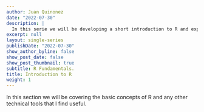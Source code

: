 ```yaml
---
author: Juan Quinonez
date: "2022-07-30"
description: |
  In this serie we will be developing a short introduction to R and explore some basic concepts.
excerpt: null
layout: single-series
publishDate: "2022-07-30"
show_author_byline: false
show_post_date: false
show_post_thumbnail: true
subtitle: R Fundamentals.
title: Introduction to R
weight: 1
---
```


In this section we will be covering the basic concepts of R and any other technical tools that I find useful.
